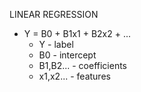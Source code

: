 LINEAR REGRESSION
- Y = B0 + B1x1 + B2x2 + ...
  - Y - label
  - B0 - intercept
  - B1,B2... - coefficients
  - x1,x2... - features

